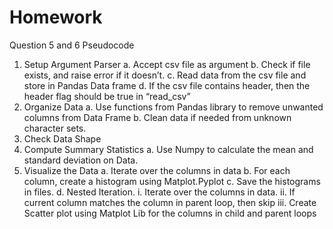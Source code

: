 # Homework
Question 5 and 6
Pseudocode

1)	Setup Argument Parser
  a.	Accept csv file as argument
  b.	Check if file exists, and raise error if it doesn’t.
  c.	Read data from the csv file and store in Pandas Data frame
  d.	If the csv file contains header, then the header flag should be true in “read_csv”
2)	Organize Data
  a.	Use functions from Pandas library to remove unwanted columns from Data Frame
  b.	Clean data if needed from unknown character sets.
3)	Check Data Shape
4)	Compute Summary Statistics
  a.	Use Numpy to calculate the mean and standard deviation on Data.
5)	Visualize the Data
  a.	Iterate over the columns in data
  b.	For each column, create a histogram using Matplot.Pyplot
  c.	Save the histograms in files.
  d.	Nested Iteration.
    i.	Iterate over the columns in data.
    ii.	If current column matches the column in parent loop, then skip
    iii.	Create Scatter plot using Matplot Lib for the columns in child and parent loops
    
